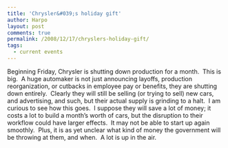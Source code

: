 ```yaml
---
title: 'Chrysler&#039;s holiday gift'
author: Harpo
layout: post
comments: true
permalink: /2008/12/17/chryslers-holiday-gift/
tags:
  - current events
---
```

Beginning Friday, Chrysler is shutting down production for a month.  This is big.  A huge automaker is not just announcing layoffs, production reorganization, or cutbacks in employee pay or benefits, they are shutting down entirely.  Clearly they will still be selling (or trying to sell) new cars, and advertising, and such, but their actual supply is grinding to a halt.  I am curious to see how this goes.  I suppose they will save a lot of money; it costs a lot to build a month&#8217;s worth of cars, but the disruption to their workflow could have larger effects.  It may not be able to start up again smoothly.  Plus, it is as yet unclear what kind of money the government will be throwing at them, and when.  A lot is up in the air.